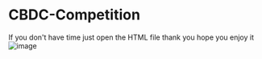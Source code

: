 # CBDC-Competition
If you don't have time just open the HTML file thank you hope you enjoy it
![image](https://github.com/Mueangapi/CBDC-Competition/assets/104725034/48276ddf-cfc8-476b-95bd-f82f4d76519e)
